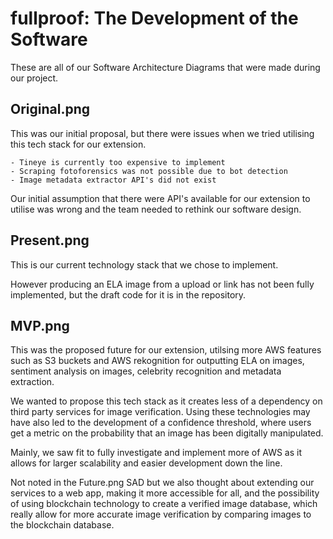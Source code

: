 # fullproof: The Development of the Software
These are all of our Software Architecture Diagrams that were made during our project.</b >

## Original.png
This was our initial proposal, but there were issues when we tried utilising this tech stack for</b >
our extension.

    - Tineye is currently too expensive to implement
    - Scraping fotoforensics was not possible due to bot detection
    - Image metadata extractor API's did not exist

Our initial assumption that there were API's available for our extension to utilise was wrong</b >
and the team needed to rethink our software design.

## Present.png
This is our current technology stack that we chose to implement.

However producing an ELA image from a upload or link has not been fully implemented, but the draft code</b >
for it is in the repository.

## MVP.png
This was the proposed future for our extension, utilsing more AWS features such as S3 buckets and AWS rekognition</b >
for outputting ELA on images, sentiment analysis on images, celebrity recognition and metadata extraction.</b >

We wanted to propose this tech stack as it creates less of a dependency on third party services for image</b >
verification. Using these technologies may have also led to the development of a confidence threshold,</b>
where users get a metric on the probability that an image has been digitally manipulated.</b >

Mainly, we saw fit to fully investigate and implement more of AWS as it allows for larger scalability and easier</b >
development down the line.

Not noted in the Future.png SAD but we also thought about extending our services to a web app, making it more</b >
accessible for all, and the possibility of using blockchain technology to create a verified image database,</b >
which really allow for more accurate image verification by comparing images to the blockchain database. 



